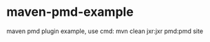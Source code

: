maven-pmd-example
=================

maven pmd plugin example, use cmd: mvn clean jxr:jxr pmd:pmd site
